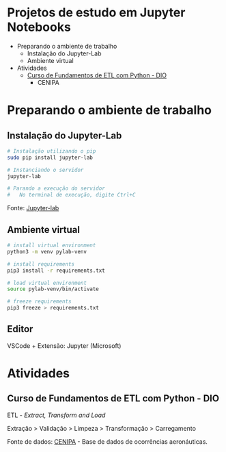 # Projetos de estudo em Jupyter Notebooks
* Preparando o ambiente de trabalho
    * Instalação do Jupyter-Lab
    * Ambiente virtual
* Atividades 
    * [Curso de Fundamentos de ETL com Python - DIO](https://github.com/JoseWRPereira/jupyter-lab/blob/main/CENIPA/cenipa.ipynb)
        *  CENIPA

#

# Preparando o ambiente de trabalho


## Instalação do Jupyter-Lab
```bash
# Instalação utilizando o pip
sudo pip install jupyter-lab

# Instanciando o servidor 
jupyter-lab

# Parando a execução do servidor
#   No terminal de execução, digite Ctrl+C 
```
Fonte: [Jupyter-lab](https://jupyter.org/install)


## Ambiente virtual

```bash
# install virtual environment
python3 -m venv pylab-venv

# install requirements
pip3 install -r requirements.txt

# load virtual environment
source pylab-venv/bin/activate

# freeze requirements
pip3 freeze > requirements.txt
```

## Editor 
VSCode + Extensão: Jupyter (Microsoft)


# Atividades 

## Curso de Fundamentos de ETL com Python - DIO
ETL - *Extract, Transform and Load*

Extração > Validação > Limpeza > Transformação > Carregamento


Fonte de dados: [CENIPA](https://dados.gov.br/dataset/ocorrencias-aeronauticas-da-aviacao-civil-brasileira) - Base de dados de ocorrências aeronáuticas.


#